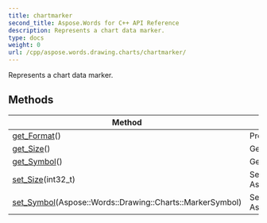 ```yaml
---
title: chartmarker
second_title: Aspose.Words for C++ API Reference
description: Represents a chart data marker. 
type: docs
weight: 0
url: /cpp/aspose.words.drawing.charts/chartmarker/
---
```


Represents a chart data marker. 

## Methods

| Method | Description |
| --- | --- |
| [get_Format](./get_format/)() | Provides access to fill and line formatting of this marker.  |
| [get_Size](./get_size/)() | Gets or sets chart marker size. Default value is 7.  |
| [get_Symbol](./get_symbol/)() | Gets or sets chart marker symbol.  |
| [set_Size](./set_size/)(int32_t) | Setter for Aspose::Words::Drawing::Charts::ChartMarker::get_Size.  |
| [set_Symbol](./set_symbol/)(Aspose::Words::Drawing::Charts::MarkerSymbol) | Setter for Aspose::Words::Drawing::Charts::ChartMarker::get_Symbol.  |
